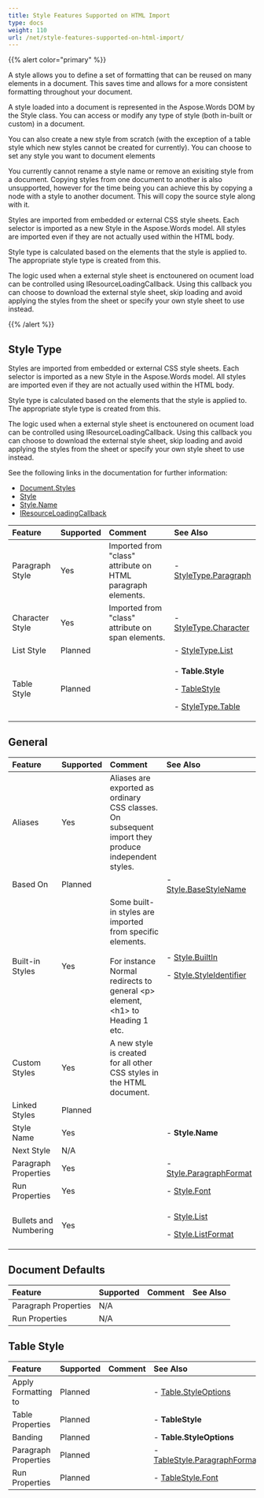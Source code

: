 ```yaml
---
title: Style Features Supported on HTML Import
type: docs
weight: 110
url: /net/style-features-supported-on-html-import/
---
```


{{% alert color="primary" %}} 

A style allows you to define a set of formatting that can be reused on many elements in a document. This saves time and allows for a more consistent formatting throughout your document.

A style loaded into a document is represented in the Aspose.Words DOM by the Style class. You can access or modify any type of style (both in-built or custom) in a document.

You can also create a new style from scratch (with the exception of a table style which new styles cannot be created for currently). You can choose to set any style you want to document elements 

You currently cannot rename a style name or remove an exisiting style from a document. Copying styles from one document to another is also unsupported, however for the time being you can achieve this by copying a node with a style to another document. This will copy the source style along with it.

Styles are imported from embedded or external CSS style sheets. Each selector is imported as a new Style in the Aspose.Words model. All styles are imported even if they are not actually used within the HTML body.

Style type is calculated based on the elements that the style is applied to. The appropriate style type is created from this.

The logic used when a external style sheet is enctounered on ocument load can be controlled using IResourceLoadingCallback. Using this callback you can choose to download the external style sheet, skip loading and avoid applying the styles from the sheet or specify your own style sheet to use instead.

{{% /alert %}} 
## **Style Type**
Styles are imported from embedded or external CSS style sheets. Each selector is imported as a new Style in the Aspose.Words model. All styles are imported even if they are not actually used within the HTML body.

Style type is calculated based on the elements that the style is applied to. The appropriate style type is created from this.

The logic used when a external style sheet is enctounered on ocument load can be controlled using IResourceLoadingCallback. Using this callback you can choose to download the external style sheet, skip loading and avoid applying the styles from the sheet or specify your own style sheet to use instead.

See the following links in the documentation for further information:

- [Document.Styles](https://apireference.aspose.com/words/net/aspose.words/document/properties/styles)
- [Style](https://apireference.aspose.com/words/net/aspose.words/style)
- [Style.Name](https://apireference.aspose.com/words/net/aspose.words/style/properties/name)
- [IResourceLoadingCallback](https://apireference.aspose.com/words/net/aspose.words.loading/iresourceloadingcallback)

|**Feature**|**Supported**|**Comment**|**See Also**|
| :- | :- | :- | :- |
|Paragraph Style |Yes |Imported from "class" attribute on HTML paragraph elements. |- [StyleType.Paragraph](https://apireference.aspose.com/words/net/aspose.words/StyleType)|
|Character Style |Yes |Imported from "class" attribute on span elements. |- [StyleType.Character](https://apireference.aspose.com/words/net/aspose.words/StyleType)|
|List Style |Planned | |- [StyleType.List](https://apireference.aspose.com/words/net/aspose.words/StyleType)|
|Table Style |Planned | |<p>- **Table.Style** </p><p>- [TableStyle](https://apireference.aspose.com/words/net/aspose.words/tablestyle) </p><p>- [StyleType.Table](https://apireference.aspose.com/words/net/aspose.words/StyleType)</p>|
## **General**

|**Feature**|**Supported**|**Comment**|**See Also**|
| :- | :- | :- | :- |
|Aliases |Yes |Aliases are exported as ordinary CSS classes. On subsequent import they produce independent styles. | |
|Based On |Planned | |- [Style.BaseStyleName](https://apireference.aspose.com/words/net/aspose.words/style/properties/basestylename)|
|Built-in Styles |Yes |Some built-in styles are imported from specific elements. <br><br>For instance Normal redirects to general &lt;p&gt; element, &lt;h1&gt; to Heading 1 etc. |<p>- [Style.BuiltIn](https://apireference.aspose.com/words/net/aspose.words/style/properties/builtin) </p><p>- [Style.StyleIdentifier](https://apireference.aspose.com/words/net/aspose.words/style/properties/styleidentifier)</p>|
|Custom Styles |Yes |A new style is created for all other CSS styles in the HTML document. | |
|Linked Styles |Planned | | |
|Style Name |Yes | |- **Style.Name**|
|Next Style |N/A | | |
|Paragraph Properties |Yes | |- [Style.ParagraphFormat](https://apireference.aspose.com/words/net/aspose.words/style/properties/paragraphformat)|
|Run Properties |Yes | |- [Style.Font](https://apireference.aspose.com/words/net/aspose.words/style/properties/font)|
|Bullets and Numbering |Yes | |<p>- [Style.List](https://apireference.aspose.com/words/net/aspose.words/style/properties/list) </p><p>- [Style.ListFormat](https://apireference.aspose.com/words/net/aspose.words/style/properties/listformat)</p>|
## **Document Defaults**

|**Feature**|**Supported**|**Comment**|**See Also**|
| :- | :- | :- | :- |
|Paragraph Properties |N/A | | |
|Run Properties |N/A | | |
## **Table Style**

|**Feature**|**Supported**|**Comment**|**See Also**|
| :- | :- | :- | :- |
|Apply Formatting to |Planned | |- [Table.StyleOptions](http://www.aspose.com/documentation/.net-components/aspose.words-for-.net/aspose.words.tables.table.styleoptions)|
|Table Properties |Planned | |- **TableStyle**|
|Banding |Planned | |- **Table.StyleOptions**|
|Paragraph Properties |Planned | |- [TableStyle.ParagraphFormat](https://apireference.aspose.com/words/net/aspose.words/style/properties/paragraphformat)|
|Run Properties |Planned | |- [TableStyle.Font](https://apireference.aspose.com/words/net/aspose.words/style/properties/font)|
